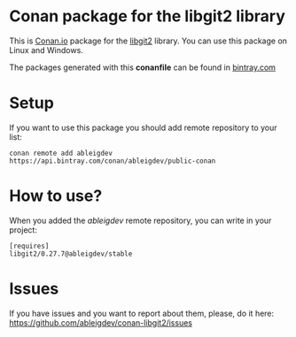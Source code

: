 # Conan package for the libgit2 library
This is [Conan.io](https://conan.io) package for the [libgit2](https://libgit2.org) library.
You can use this package on Linux and Windows.

The packages generated with this **conanfile** can be found in [bintray.com](https://bintray.com/ableigdev/public-conan/libgit2%3Aableigdev)

# Setup
If you want to use this package you should add remote repository to your list:

    conan remote add ableigdev https://api.bintray.com/conan/ableigdev/public-conan

# How to use?
When you added the _ableigdev_ remote repository, you can write in your project:

    [requires]
    libgit2/0.27.7@ableigdev/stable

# Issues
If you have issues and you want to report about them, please, do it here:
https://github.com/ableigdev/conan-libgit2/issues
